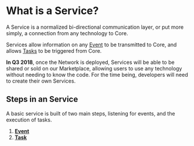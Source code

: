 # What is a Service?

A Service is a normalized bi-directional communication layer, or put more simply, a connection from any technology to Core.   
  
Services allow information on any [Event](communication-with-the-core.md) to be transmitted to Core, and allows [Tasks](tasks.md) to be triggered from Core.

**In Q3 2018**, once the Network is deployed, Services will be able to be shared or sold on our Marketplace, allowing users to use any technology without needing to know the code. For the time being, developers will need to create their own Services. 

## Steps in an Service

A basic service is built of two main steps, listening for events, and the execution of tasks.

1. [**Event**](communication-with-the-core.md)
2. [**Task**](tasks.md)

## 


